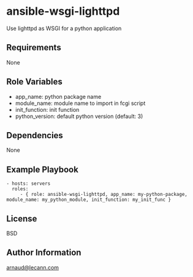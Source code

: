ansible-wsgi-lighttpd
=========

Use lighttpd as WSGI for a python application

Requirements
------------

None

Role Variables
--------------

- app_name: python package name
- module_name: module name to import in fcgi script 
- init_function: init function 
- python_version: default python version (default: 3)

Dependencies
------------

None

Example Playbook
----------------


    - hosts: servers
      roles:
         - { role: ansible-wsgi-lighttpd, app_name: my-python-package, module_name: my_python_module, init_function: my_init_func }

License
-------

BSD

Author Information
------------------

arnaud@lecann.com
